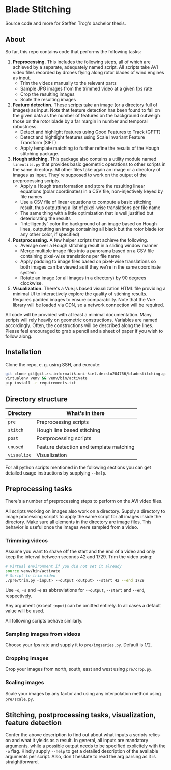 # Blade Stitching

Source code and more for Steffen Trog's bachelor thesis.

## About

So far, this repo contains code that performs the following tasks:

1) **Preprocessing.**
This includes the following steps, all of which are achieved by a separate, adequately named script.
All scripts take AVI video files recorded by drones flying along rotor blades of wind engines as input.
    * Trim the videos manually to the relevant parts
    * Sample JPG images from the trimmed video at a given fps rate
    * Crop the resulting images
    * Scale the resulting images
1) **Feature detection.**
These scripts take an image (or a directory full of images) as input.
Note that feature detection has been found to fail on the given data as the number of features on the background outweigh those on the rotor blade by a far margin in number and temporal robustness.
    * Detect and highlight features using Good Features to Track (GFTT)
    * Detect and hightlight features using Scale Invariant Feature Transform (SIFT)
    * Apply template matching to further refine the results of the Hough stitching package.
1) **Hough stitching.**
This package also contains a utility module named `lineutils.py` that provides basic geometric operations to other scripts in the same directory. All other files take again an image or a directory of images as input.
They're supposed to work on the output of the preprocessing scripts.
    * Apply a Hough transformation and store the resulting linear equations (polar coordinates) in a CSV file, non-injectively keyed by file names
    * Use a CSV file of linear equations to compute a basic stitching result, thus outputting a list of pixel-wise translations per file name
    * The same thing with a little optimization that is well justified but deteriorating the results
    * “Intelligently” color the background of an image based on Hough lines, outputting an image containing all black but the rotor blade (or any other color, if specified)
1) **Postprocessing.**
A few helper scripts that achieve the following.
    * Average over a Hough stitching result in a sliding window manner
    * Merge multiple image files into a panorama based on a CSV file containing pixel-wise translations per file name
    * Apply padding to image files based on pixel-wise translations so both images can be viewed as if they we're in the same coordinate system
    * Rotate an image (or all images in a directory) by 90 degrees clockwise.
1) **Visualization.**
There's a Vue.js based visualization HTML file providing a minimal UI to interactively explore the quality of stiching results.
Requires padded images to ensure comparability.
Note that the Vue library will be loaded via CDN, so a network connection will be required.

All code will be provided with at least a minimal documentation.
Many scripts will rely heavily on geometric constructions.
Variables are named accordingly.
Often, the constructions will be described along the lines.
Please feel encouraged to grab a pencil and a sheet of paper if you wish to follow along.

## Installation

Clone the repo, e. g. using SSH, and execute:

```bash
git clone git@git.zs.informatik.uni-kiel.de:stu204766/bladestitching.git
virtualenv venv && venv/bin/activate
pip install -r requirements.txt
```

## Directory structure

| Directory   | What's in there                         |
|-------------|-----------------------------------------|
| `pre`       | Preprocessing scripts                   |
| `stitch`    | Hough line based stitching              |
| `post`      | Postprocessing scripts                  |
| `unused`    | Feature detection and template matching |
| `visualize` | Visualization                           |

For all python scripts mentioned in the following sections you can get detailed usage instructions by supplying `--help`.

## Preprocessing tasks

There's a number of preprocessing steps to perform on the AVI video files.

All scripts working on images also work on a directory.
Supply a directory to image processing scripts to apply the same script for all images inside the directory.
Make sure all elements in the directory are image files.
This behavior is useful once the images were sampled from a video.

### Trimming videos

Assume you want to shave off the start and the end of a video and only keep the interval between seconds 42 and 1729.
Trim the video using:

```bash
# Virtual environment if you did not set it already
source venv/bin/activate
# Script to trim video
./pre/trim.py <input> --output <output> --start 42 --end 1729
```

Use `-o`, `-s` and `-e` as abbreviations for `--output`, `--start` and `--end`, respectively.

Any argument (except `input`) can be omitted entirely.
In all cases a default value will be used.

All following scripts behave similarly.

### Sampling images from videos

Choose your fps rate and supply it to `pre/imgseries.py`. Default is 1/2.

### Cropping images

Crop your images from north, south, east and west using `pre/crop.py`.

### Scaling images

Scale your images by any factor and using any interpolation method using `pre/scale.py`.

## Stitching, postprocessing tasks, visualization, feature detection

Confer the above description to find out about what inputs a scripts relies on and what it yields as a result.
In general, all inputs are mandatory arguments, while a possible output needs to be specified explicitely with the `-o` flag.
Kindly supply `--help` to get a detailed description of the available arguments per script.
Also, don't hesitate to read the arg parsing as it is straightforward.
